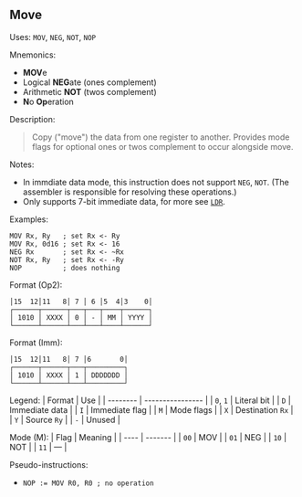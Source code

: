 ## Move

Uses:
`MOV`, `NEG`, `NOT`, `NOP`

Mnemonics:
- **MOV**e
- Logical **NEG**ate (ones complement)
- Arithmetic **NOT** (twos complement)
- **N**o **Op**eration

Description:
> Copy ("move") the data from one register to another.
> Provides mode flags for optional ones or twos complement to occur alongside move.

Notes:
- In immdiate data mode, this instruction does not support `NEG`, `NOT`.
  (The assembler is responsible for resolving these operations.)
- Only supports 7-bit immediate data, for more see [`LDR`](./LDR.md).

Examples:
```assembly
MOV Rx, Ry   ; set Rx <- Ry
MOV Rx, 0d16 ; set Rx <- 16
NEG Rx       ; set Rx <- ~Rx
NOT Rx, Ry   ; set Rx <- -Ry
NOP          ; does nothing
```

Format (Op2):
```
│15  12│11   8│ 7 │ 6 │5  4│3    0│
┌──────┬──────┬───┬───┬────┬──────┐
│ 1010 │ XXXX │ 0 │ - │ MM │ YYYY │
└──────┴──────┴───┴───┴────┴──────┘
```

Format (Imm):
```
│15  12│11   8│ 7 │6       0│
┌──────┬──────┬───┬─────────┐
│ 1010 │ XXXX │ 1 │ DDDDDDD │
└──────┴──────┴───┴─────────┘
```

Legend:
| Format   | Use              |
| -------- | ---------------- |
| `0`, `1` | Literal bit      |
| `D`      | Immediate data   |
| `I`      | Immediate flag   |
| `M`      | Mode flags       |
| `X`      | Destination `Rx` |
| `Y`      | Source `Ry`      |
| `-`      | Unused           |

Mode (M):
| Flag | Meaning |
| ---- | ------- |
| `00` | MOV     |
| `01` | NEG     |
| `10` | NOT     |
| `11` | &mdash; |

Pseudo-instructions:
- `NOP := MOV R0, R0 ; no operation`
